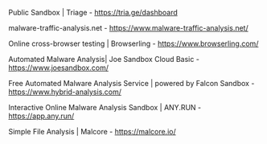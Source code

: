 Public Sandbox | Triage - https://tria.ge/dashboard

malware-traffic-analysis.net - https://www.malware-traffic-analysis.net/

Online cross-browser testing | Browserling - https://www.browserling.com/

Automated Malware Analysis| Joe Sandbox Cloud Basic - https://www.joesandbox.com/

Free Automated Malware Analysis Service | powered by Falcon Sandbox - https://www.hybrid-analysis.com/

Interactive Online Malware Analysis Sandbox | ANY.RUN - https://app.any.run/

Simple File Analysis | Malcore - https://malcore.io/